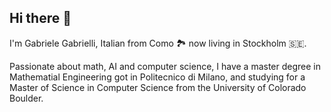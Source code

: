## Hi there 👋

I'm Gabriele Gabrielli, Italian from Como 🏞️ now living in Stockholm 🇸🇪.

Passionate about math, AI and computer science, I have a master degree in Mathematial Engineering got in Politecnico di Milano, and studying for a Master of Science in Computer Science from the University of Colorado Boulder.



<!--
**gabryallaseconda/gabryallaseconda** is a ✨ _special_ ✨ repository because its `README.md` (this file) appears on your GitHub profile.

Here are some ideas to get you started:

- 🔭 I’m currently working on ...
- 🌱 I’m currently learning ...
- 👯 I’m looking to collaborate on ...
- 🤔 I’m looking for help with ...
- 💬 Ask me about ...
- 📫 How to reach me: ...
- 😄 Pronouns: ...
- ⚡ Fun fact: ...
-->

